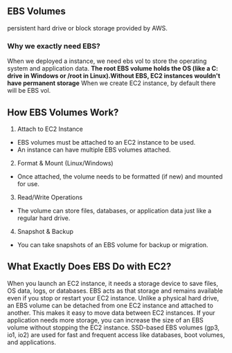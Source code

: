 ## EBS Volumes
persistent hard drive or block storage provided by AWS. 
### Why we exactly need EBS?
When we deployed a instance, we need ebs vol to store the operating system and application data.
**The root EBS volume holds the OS (like a C: drive in Windows or /root in Linux).Without EBS, EC2 instances wouldn't have permanent storage**
When we create EC2 instance, by default there will be EBS vol.

## How EBS Volumes Work?

1. Attach to EC2 Instance
* EBS volumes must be attached to an EC2 instance to be used.
* An instance can have multiple EBS volumes attached.

2. Format & Mount (Linux/Windows)
* Once attached, the volume needs to be formatted (if new) and mounted for use.

3. Read/Write Operations
* The volume can store files, databases, or application data just like a regular hard drive.

4. Snapshot & Backup
* You can take snapshots of an EBS volume for backup or migration.

## What Exactly Does EBS Do with EC2?
When you launch an EC2 instance, it needs a storage device to save files, OS data, logs, or databases. EBS acts as that storage and remains available even if you stop or restart your EC2 instance.
Unlike a physical hard drive, an EBS volume can be detached from one EC2 instance and attached to another. This makes it easy to move data between EC2 instances.
If your application needs more storage, you can increase the size of an EBS volume without stopping the EC2 instance. SSD-based EBS volumes (gp3, io1, io2) are used for fast and frequent access like databases, boot volumes, and applications.

